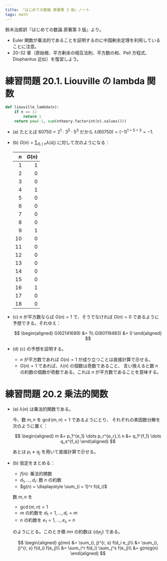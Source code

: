 ```yaml
---
title: 『はじめての数論 原著第 3 版』ノート
tags: math
---
```


鈴木治郎訳『はじめての数論 原著第 3 版』より。

* Euler 関数が乗法的であることを証明するのに中国剰余定理を利用していることに注意。
* 20-32 章（原始根、平方剰余の相互法則、平方数の和、Pell 方程式、Diophantus 近似）を復習しよう。

# 練習問題 20.1. Liouville の lambda 関数

```python
def liouville_lambda(n):
    if n == 1:
        return 1
    return pow(-1, sum(ntheory.factorint(n).values()))
```

* (a) たとえば $60750 = 2^1 \cdot 3^5 \cdot 5^3$ だから $\lambda(60750) = (-1)^{1 + 5 + 3} = -1.$
* (b) $G(n) = \displaystyle \sum_{d_i \mid n}\lambda(d_i)$ に対して次のようになる：

  | $n$  | $G(n)$ |
  |-----:|-------:|
  |  1   |      1 |
  |  2   |      0 |
  |  3   |      0 |
  |  4   |      1 |
  |  5   |      0 |
  |  6   |      0 |
  |  7   |      0 |
  |  8   |      0 |
  |  9   |      1 |
  | 10   |      0 |
  | 11   |      0 |
  | 12   |      0 |
  | 13   |      0 |
  | 14   |      0 |
  | 15   |      0 |
  | 16   |      1 |
  | 17   |      0 |
  | 18   |      0 |

* (c) $n$ が平方数ならば $G(n) = 1$ で、そうでなければ $G(n) = 0$ であるように予想できる。それゆえ：

  $$
  \begin{aligned}
  G(62141689) &= 1\\
  G(60119483) &= 0
  \end{aligned}
  $$

* (d) (c) の予想を証明する。
  * $n$ が平方数であれば $G(n) = 1$ が成り立つことは直接計算で示せる。
  * $G(n) = 1$ であれば、$\lambda(n)$ の個数は奇数であること、
    言い換えると数 $n$ の約数の個数が奇数である。これは $n$ が平方数であることを意味する。

# 練習問題 20.2 乗法的関数

* (a) $\lambda(n)$ は乗法的関数である。

  今、数 $m, n$ を $\gcd(m, n) = 1$ であるようにとり、
  それぞれの素因数分解を次のように置く：

  $$
  \begin{aligned}
  m &= p_1^{e_1} \dots p_r^{e_r},\\
  n &= q_1^{f_1} \dots q_s^{f_s}
  \end{aligned}
  $$

  あとは $p_i \neq q_j$ を用いて直接計算で示せる。

* (b) 仮定をまとめる：

  * $f(n)$: 乗法的関数
  * $d_1, \dotsc, d_r$: 数 $n$ の約数
  * $g(n) = \displaystyle \sum_{i = 1}^r f(d_i)$

  数 $m, n$ を
  * $\gcd(m, n) = 1$
  * $m$ の約数を $d_1 = 1, \dotsc, d_r = m$
  * $n$ の約数を $e_1 = 1, \dotsc, e_s = n$

  のようにとる。このとき積 $mn$ の約数は $\lbrace d_i e_j\rbrace$ である。

  $$
  \begin{aligned}
  g(mn)
  &= \sum_{i, j}^{r, s} f(d_i e_j)\\
  &= \sum_{i, j}^{r, s} f(d_i) f(e_j)\\
  &= \sum_i^r f(d_i) \sum_j^s f(e_j)\\
  &= g(m)g(n)
  \end{aligned}
  $$
